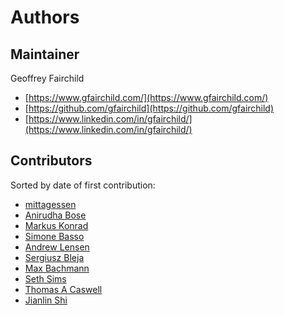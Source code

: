 # Authors

## Maintainer

Geoffrey Fairchild
* [https://www.gfairchild.com/](https://www.gfairchild.com/)
* [https://github.com/gfairchild](https://github.com/gfairchild)
* [https://www.linkedin.com/in/gfairchild/](https://www.linkedin.com/in/gfairchild/)

## Contributors

Sorted by date of first contribution:

* [mittagessen](https://github.com/mittagessen)
* [Anirudha Bose](https://github.com/onyb)
* [Markus Konrad](https://github.com/internaut)
* [Simone Basso](https://github.com/simobasso)
* [Andrew Lensen](https://github.com/AndLen)
* [Sergiusz Bleja](https://github.com/svenski)
* [Max Bachmann](https://github.com/maxbachmann)
* [Seth Sims](https://github.com/xzy3)
* [Thomas A Caswell](https://github.com/tacaswell)
* [Jianlin Shi](https://github.com/jianlins)
